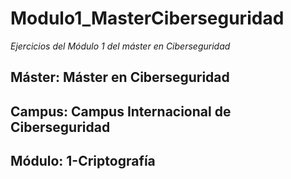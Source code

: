 # Modulo1_MasterCiberseguridad

_Ejercicios del Módulo 1 del máster en Ciberseguridad_

## Máster: Máster en Ciberseguridad
## Campus: Campus Internacional de Ciberseguridad
## Módulo: 1-Criptografía
